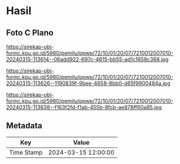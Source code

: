 # Hasil

## Foto C Plano

https://sirekap-obj-formc.kpu.go.id/5980/pemilu/ppwp/72/10/01/20/07/7210012007010-20240315-113614--06add922-697c-4615-bb55-ad1c1658c368.jpg

https://sirekap-obj-formc.kpu.go.id/5980/pemilu/ppwp/72/10/01/20/07/7210012007010-20240315-113626--1190839f-9bee-4658-8bb0-d65f9900484a.jpg

https://sirekap-obj-formc.kpu.go.id/5980/pemilu/ppwp/72/10/01/20/07/7210012007010-20240315-113638--f163f2fd-f1ab-455b-8fcb-ae878ff60a85.jpg


## Metadata

| Key        | Value               |
| ---------- | ------------------- |
| Time Stamp | 2024-03-15 12:00:00 |



